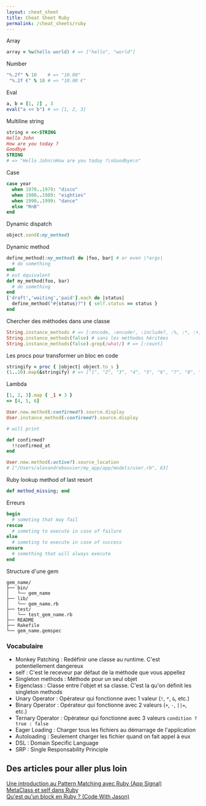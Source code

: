 ```yaml
---
layout: cheat_sheet
title: Cheat Sheet Ruby
permalink: /cheat_sheets/ruby
---
```


Array

```ruby
array = %w(hello world) # => ["hello", "world"]
```

Number

```ruby
"%.2f" % 10    # => "10.00"
 "%.2f €" % 10 # => "10.00 €"
```

Eval

```ruby
a, b = [1, 2] , 3
eval("a << b") # => [1, 2, 3]
```

Multiline string

```ruby
string = <<-STRING
Hello John
How are you today ?
Goodbye
STRING
# => "Hello John\nHow are you today ?\nGoodbye\n"
```

Case

```ruby
case year
  when 1970..1979: "disco"
  when 1980..1989: "eighties"
  when 1990..1999: "dance"
  else "RnB"
end
```

Dynamic dispatch

```ruby
object.send(:my_method)
```

Dynamic method

```ruby
define_method(:my_method) do |foo, bar| # or even |*args|
  # do something
end
# est équivalent
def my_method(foo, bar)
  # do something
end
['draft','waiting','paid'].each do |status|
  define_method("#{status}?") { self.status == status }
end
```

Chercher des méthodes dans une classe

```ruby
String.instance_methods # => [:encode, :encode!, :include?, :%, :*, :+, :count, ...]
String.instance_methods(false) # sans les méthodes héritées
String.instance_methods(false).grep(/what/) # => [:count]
```

Les procs pour transformer un bloc en code

```ruby
stringify = proc { |object| object.to_s }
(1..10).map(&stringify) # => ["1", "2", "3", "4", "5", "6", "7", "8", "9", "10"]
```

Lambda

```ruby
[1, 2, 3].map { _1 + 3 }
=> [4, 5, 6]
```

```ruby
User.new.method(:confirmed?).source.display
User.instance_method(:confirmed?).source.display

# will print

def confirmed?
  !!confirmed_at
end

User.new.method(:active?).source_location
# ["/Users/alexandrebouvier/my_app/app/models/user.rb", 63]
```

Ruby lookup method of last resort

```ruby
def method_missing; end
```

Erreurs

```ruby
begin
  # someting that may fail
rescue
  # someting to execute in case of failure
else
  # someting to execute in case of success
ensure
  # something that will always execute
end
```

Structure d'une gem

```
gem_name/
├── bin/
│   └── gem_name
├── lib/
│   └── gem_name.rb
├── test/
│   └── test_gem_name.rb
├── README
├── Rakefile
└── gem_name.gemspec
```

### Vocabulaire

- Monkey Patching   : Redéfinir une classe au runtime. C'est potentiellement dangereux
- self              : C'est le receveur par défaut de la méthode que vous appellez
- Singleton methods : Méthode pour un seul objet
- Eigenclass        : Classe entre l'objet et sa classe. C'est la qu'on définit les singleton methods
- Unary Operator    : Opérateur qui fonctionne avec 1 valeur (`!`, `*`, `&`, etc.)
- Binary Operator   : Opérateur qui fonctionne avec 2 valeurs (`+`, `-`, `||=`, etc.)
- Ternary Operator  : Opérateur qui fonctionne avec 3 valeurs `condition ? true : false`
- Eager Loading     : Charger tous les fichiers au démarrage de l'application
- Autoloading       : Seulement charger les fichier quand on fait appel à eux
- DSL               : Domain Specific Language
- SRP               : Single Responsability Principle

<h2>Des articles pour aller plus loin</h2>

<a href="https://blog.appsignal.com/2021/07/28/introduction-to-pattern-matching-in-ruby.html"
   class="underlined"
   target="_blank">
  Une introduction au Pattern Matching avec Ruby (App Signal)
</a>
<br>
<a href="https://www.openmymind.net/2010/6/25/Learning-Ruby-class-self/"
   class="underlined"
   target="_blank">
  MetaClass et self dans Ruby
</a>
<br>
<a href="https://www.codewithjason.com/ampersand-ruby-block/"
   class="underlined"
   target="_blank">
  Qu'est qu'un block en Ruby ? (Code With Jason)
</a>
